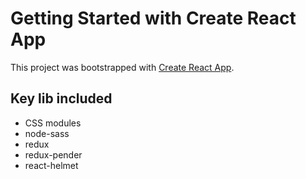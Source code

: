 # Getting Started with Create React App

This project was bootstrapped with [Create React App](https://github.com/facebook/create-react-app).

## Key lib included

- CSS modules
- node-sass
- redux
- redux-pender
- react-helmet

